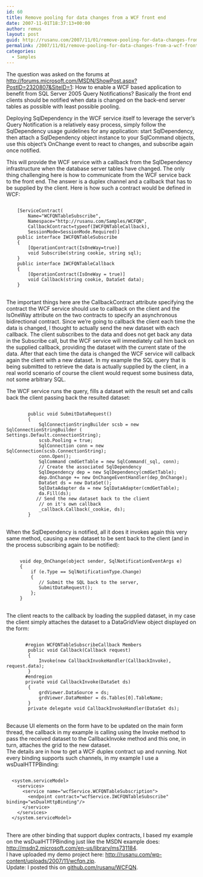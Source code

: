 ```yaml
---
id: 60
title: Remove pooling for data changes from a WCF front end
date: 2007-11-01T18:37:13+00:00
author: remus
layout: post
guid: http://rusanu.com/2007/11/01/remove-pooling-for-data-changes-from-a-wcf-front-end/
permalink: /2007/11/01/remove-pooling-for-data-changes-from-a-wcf-front-end/
categories:
  - Samples
---
```

The question was asked on the forums at <http://forums.microsoft.com/MSDN/ShowPost.aspx?PostID=2320807&SiteID=1>: How to enable a WCF based application to benefit from SQL Server 2005 Query Notifications? Basically the front end clients should be notified when data is changed on the back-end server tables as possible with least possible pooling.

Deploying SqlDependency in the WCF service itself to leverage the server&#8217;s Query Notification is a relatively easy process, simply follow the SqlDependency usage guidelines for any application: start SqlDependency, then attach a SqlDependency object instance to your SqlCommand objects, use this object&#8217;s OnChange event to react to changes, and subscribe again once notified.<!--more-->

  
This will provide the WCF service with a callback from the SqlDependency infrastructure when the database server tables have changed. The only thing challenging here is how to communicate from the WCF service back to the front end. The answer is a duplex channel and a callback that has to be supplied by the client. Here is how such a contract would be defined in WCF:

<pre><code class="prettyprint linenums">
    [ServiceContract(
        Name="WCFQNTableSubscribe",
        Namespace="http://rusanu.com/Samples/WCFQN",
        CallbackContract=typeof(IWCFQNTableCallback),
        SessionMode=SessionMode.Required)]
    public interface IWCFQNTableSubscribe
    {
        [OperationContract(IsOneWay=true)]
        void Subscribe(string cookie, string sql);
    }
    public interface IWCFQNTableCallback
    {
        [OperationContract(IsOneWay = true)]
        void Callback(string cookie, DataSet data);
    }
</code>
</pre>

The important things here are the CallbackContract attribute specifying the contract the WCF service should use to callback on the client and the IsOneWay attribute on the two contracts to specify an asynchronous bidirectional contract. Since we’re going to callback the client each time the data is changed, I thought to actually send the new dataset with each callback. The client subscribes to the data and does not get back any data in the Subscribe call, but the WCF service will immediately call him back on the supplied callback, providing the dataset with the current state of the data. After that each time the data is changed the WCF service will callback again the client with a new dataset. In my example the SQL query that is being submitted to retrieve the data is actually supplied by the client, in a real world scenario of course the client would request some business data, not some arbitrary SQL.

The WCF service runs the query, fills a dataset with the result set and calls back the client passing back the resulted dataset:

<pre><code class="prettyprint linenums">
        public void SubmitDataRequest()
        {
            SqlConnectionStringBuilder scsb = new SqlConnectionStringBuilder (
Settings.Default.connectionString);
            scsb.Pooling = true;
            SqlConnection conn = new SqlConnection(scsb.ConnectionString);
            conn.Open();
            SqlCommand cmdGetTable = new SqlCommand(_sql, conn);
            // Create the associated SqlDependency
            SqlDependency dep = new SqlDependency(cmdGetTable);
            dep.OnChange += new OnChangeEventHandler(dep_OnChange);
            DataSet ds = new DataSet();
            SqlDataAdapter da = new SqlDataAdapter(cmdGetTable);
            da.Fill(ds);
           // Send the new dataset back to the client
            // on it's own callback
            _callback.Callback(_cookie, ds);
        }
</code>
</pre>

When the SqlDependency is notified, all it does it invokes again this very same method, causing a new dataset to be sent back to the client (and in the process subscribing again to be notified):

<pre><code class="prettyprint linenums">
     void dep_OnChange(object sender, SqlNotificationEventArgs e)
     {
         if (e.Type == SqlNotificationType.Change)
         {
            // Submit the SQL back to the server,
            SubmitDataRequest();
         };
     }
</code>
</pre>

The client reacts to the callback by loading the supplied dataset, in my case the client simply attaches the dataset to a DataGridView object displayed on the form:

<pre><code class="prettyprint lang-sql">
       #region WCFQNTableSubscribeCallback Members
        public void Callback(Callback request)
        {
            Invoke(new CallbackInvokeHandler(CallbackInvoke), request.data);
        }
       #endregion
       private void CallbackInvoke(DataSet ds)
        {
            grdViewer.DataSource = ds;
            grdViewer.DataMember = ds.Tables[0].TableName;
        }
        private delegate void CallbackInvokeHandler(DataSet ds);
</code>
</pre>

Because UI elements on the form have to be updated on the main form thread, the callback in my example is calling using the Invoke method to pass the received dataset to the CallbackInvoke method and this one, in turn, attaches the grid to the new dataset.  
The details are in how to get a WCF duplex contract up and running. Not every binding supports such channels, in my example I use a wsDualHTTPBinding:

<pre><code class="prettyprint linenums">
  &lt;system.serviceModel&gt;
    &lt;services&gt;
      &lt;service name="wcfService.WCFQNTableSubscription"&gt;
        &lt;endpoint contract="wcfService.IWCFQNTableSubscribe" binding="wsDualHttpBinding"/&gt;
      &lt;/service&gt;
    &lt;/services&gt;
  &lt;/system.serviceModel&gt;
</code>
</pre>

There are other binding that support duplex contracts, I based my example on the wsDualHTTPBinding just like the MSDN example does: <http://msdn2.microsoft.com/en-us/library/ms731184>.  
I have uploaded my demo project here: <http://rusanu.com/wp-content/uploads/2007/11/wcfqn.zip>.  
Update: I posted this on [github.com/rusanu/WCFQN](https://github.com/rusanu/WCFQN).